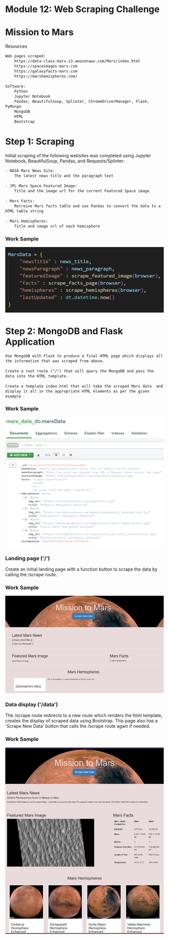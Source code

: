 # Module 12: Web Scraping Challenge 

# Mission to Mars 

Resources

    Web pages scraped:
        https://data-class-mars.s3.amazonaws.com/Mars/index.html
        https://spaceimages-mars.com
        https://galaxyfacts-mars.com
        https://marshemispheres.com/

    Software:
        Python
        Jupyter Notebook
        Pandas, BeautifulSoup, Splinter, ChromeDriverManager, Flask, PyMongo
        MongoDB
        HTML
        Bootstrap 


# Step 1: Scraping

Initial scraping of the following websites was completed using Jupyter Notebook, BeautifulSoup, Pandas, and Requests/Splinter:

    - NASA Mars News Site:
        The latest news title and the paragraph text

    - JPL Mars Space Featured Image:
        Title and the image url for the current Featured Space image

    - Mars Facts:
        Retreive Mars facts table and use Pandas to convert the data to a HTML table string

    - Mars Hemispheres:
        Title and image url of each hemisphere 

### Work Sample
 ![image1](./Missions_to_Mars/images/scrape.png)       

#  Step 2: MongoDB and Flask Application

    Use MongoDB with Flask to produce a final HTML page which displays all the information that was scraped from above.
    
    Create a root route ("/") that will query the MongoDB and pass the data into the HTML template.
    
    Create a template index.html that will take the scraped Mars data  and display it all in the appropriate HTML elements as per the given example 

### Work Sample
![image2](./Missions_to_Mars/images/mongo.png)

### Landing page ('/')

Create an initial landing page with a function button to scrape the data by calling the /scrape route.

### Work Sample
![image3](./Missions_to_Mars/images/index.png)

### Data display ('/data')

The /scrape route redirects to a new route which renders the html template, creates the display of scraped data using Bootstrap. This page also has a 'Scrape New Data' button that calls the /scrape route again if needed.

### Work Sample
![landing_page_image](./Missions_to_Mars/images/landing.png)
